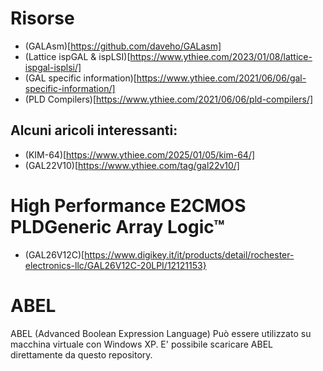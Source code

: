 # Risorse

- (GALAsm)[https://github.com/daveho/GALasm]
- (Lattice ispGAL & ispLSI)[https://www.ythiee.com/2023/01/08/lattice-ispgal-isplsi/]
- (GAL specific information)[https://www.ythiee.com/2021/06/06/gal-specific-information/]
- (PLD Compilers)[https://www.ythiee.com/2021/06/06/pld-compilers/]



## Alcuni aricoli interessanti:
- (KIM-64)[https://www.ythiee.com/2025/01/05/kim-64/]
- (GAL22V10)[https://www.ythiee.com/tag/gal22v10/]

# High Performance E2CMOS PLDGeneric Array Logic™

- (GAL26V12C)[https://www.digikey.it/it/products/detail/rochester-electronics-llc/GAL26V12C-20LPI/12121153}

# ABEL
ABEL (Advanced Boolean Expression Language)
Può essere utilizzato su macchina virtuale con Windows XP.
E' possibile scaricare ABEL direttamente da questo repository.
